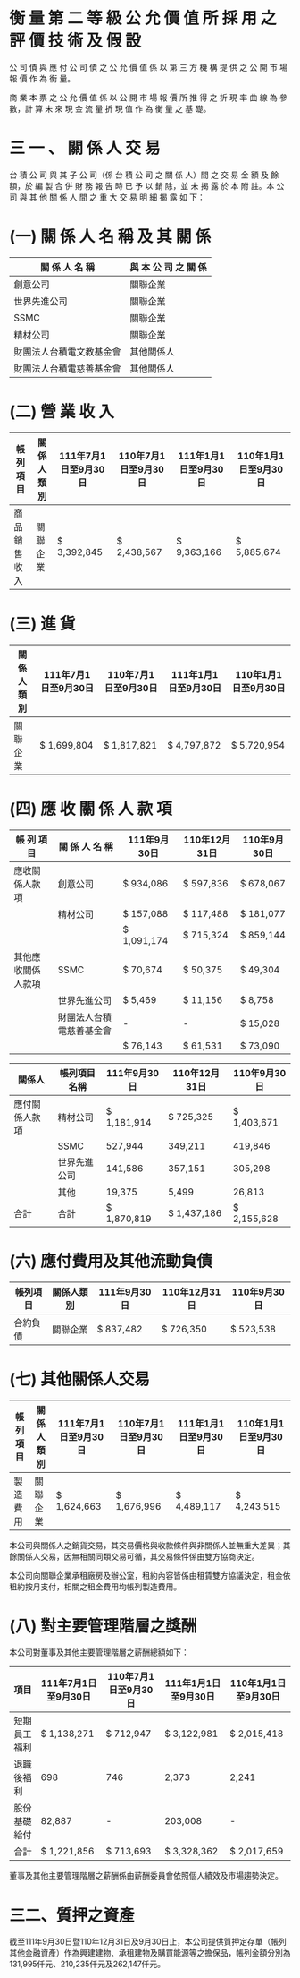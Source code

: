 # 衡 量 第 二 等 級 公 允 價 值 所 採 用 之 評 價 技 術 及 假 設

公 司 債 與 應 付 公 司 債 之 公 允 價 值 係 以 第 三 方 機 構 提 供 之 公 開 市 場 報 價 作 為 衡 量。

商 業 本 票 之 公 允 價 值 係 以 公 開 市 場 報 價 所 推 得 之 折 現 率 曲 線 為 參 數，計 算 未 來 現 金 流 量 折 現 值 作 為 衡 量 之 基 礎。

# 三 一 、 關 係 人 交 易

台 積 公 司 與 其 子 公 司（係 台 積 公 司 之 關 係 人）間 之 交 易 金 額 及 餘 額，於 編 製 合 併 財 務 報 告 時 已 予 以 銷 除，並 未 揭 露 於 本 附 註。本 公 司 與 其 他 關 係 人 間 之 重 大 交 易 明 細 揭 露 如 下：

# (一) 關 係 人 名 稱 及 其 關 係

|關 係 人 名 稱|與 本 公 司 之 關 係|
|---|---|
|創意公司|關聯企業|
|世界先進公司|關聯企業|
|SSMC|關聯企業|
|精材公司|關聯企業|
|財團法人台積電文教基金會|其他關係人|
|財團法人台積電慈善基金會|其他關係人|

# (二) 營 業 收 入

|帳 列 項 目|關係人類別|111年7月1日至9月30日|110年7月1日至9月30日|111年1月1日至9月30日|110年1月1日至9月30日|
|---|---|---|---|---|---|
|商品銷售收入|關聯企業|$ 3,392,845|$ 2,438,567|$ 9,363,166|$ 5,885,674|

# (三) 進 貨

|關 係 人 類 別|111年7月1日至9月30日|110年7月1日至9月30日|111年1月1日至9月30日|110年1月1日至9月30日|
|---|---|---|---|---|
|關聯企業|$ 1,699,804|$ 1,817,821|$ 4,797,872|$ 5,720,954|

# (四) 應 收 關 係 人 款 項

|帳 列 項 目|關 係 人 名 稱|111年9月30日|110年12月31日|110年9月30日|
|---|---|---|---|---|
|應收關係人款項|創意公司|$ 934,086|$ 597,836|$ 678,067|
| |精材公司|$ 157,088|$ 117,488|$ 181,077|
| | |$ 1,091,174|$ 715,324|$ 859,144|
|其他應收關係人款項|SSMC|$ 70,674|$ 50,375|$ 49,304|
| |世界先進公司|$ 5,469|$ 11,156|$ 8,758|
| |財團法人台積電慈善基金會|-|-|$ 15,028|
| | |$ 76,143|$ 61,531|$ 73,090|# (五) 應付關係人款項

|關係人|帳列項目名稱|111年9月30日|110年12月31日|110年9月30日|
|---|---|---|---|---|
|應付關係人款項|精材公司|$ 1,181,914|$ 725,325|$ 1,403,671|
| |SSMC|527,944|349,211|419,846|
| |世界先進公司|141,586|357,151|305,298|
| |其他|19,375|5,499|26,813|
|合計|合計|$ 1,870,819|$ 1,437,186|$ 2,155,628|

# (六) 應付費用及其他流動負債

|帳列項目|關係人類別|111年9月30日|110年12月31日|110年9月30日|
|---|---|---|---|---|
|合約負債|關聯企業|$ 837,482|$ 726,350|$ 523,538|

# (七) 其他關係人交易

|帳列項目|關係人類別|111年7月1日至9月30日|110年7月1日至9月30日|111年1月1日至9月30日|110年1月1日至9月30日|
|---|---|---|---|---|---|
|製造費用|關聯企業|$ 1,624,663|$ 1,676,996|$ 4,489,117|$ 4,243,515|

本公司與關係人之銷貨交易，其交易價格與收款條件與非關係人並無重大差異；其餘關係人交易，因無相關同類交易可循，其交易條件係由雙方協商決定。

本公司向關聯企業承租廠房及辦公室，租約內容皆係由租賃雙方協議決定，租金依租約按月支付，相關之租金費用均帳列製造費用。

# (八) 對主要管理階層之獎酬

本公司對董事及其他主要管理階層之薪酬總額如下：

|項目|111年7月1日至9月30日|110年7月1日至9月30日|111年1月1日至9月30日|110年1月1日至9月30日|
|---|---|---|---|---|
|短期員工福利|$ 1,138,271|$ 712,947|$ 3,122,981|$ 2,015,418|
|退職後福利|698|746|2,373|2,241|
|股份基礎給付|82,887|-|203,008|-|
|合計|$ 1,221,856|$ 713,693|$ 3,328,362|$ 2,017,659|

董事及其他主要管理階層之薪酬係由薪酬委員會依照個人績效及市場趨勢決定。

# 三二、質押之資產

截至111年9月30日暨110年12月31日及9月30日止，本公司提供質押定存單（帳列其他金融資產）作為興建建物、承租建物及購買能源等之擔保品，帳列金額分別為131,995仟元、210,235仟元及262,147仟元。
